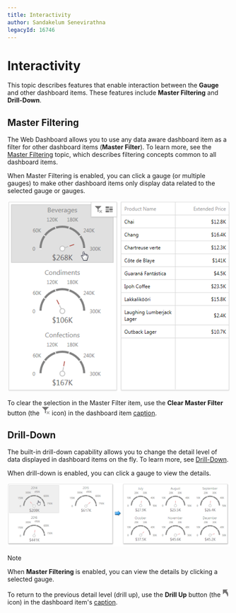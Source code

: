 ```yaml
---
title: Interactivity
author: Sandakelum Senevirathna
legacyId: 16746
---
```

# Interactivity
This topic describes features that enable interaction between the **Gauge** and other dashboard items. These features include **Master Filtering** and **Drill-Down**.

## Master Filtering
The Web Dashboard allows you to use any data aware dashboard item as a filter for other dashboard items (**Master Filter**). To learn more, see the [Master Filtering](../../data-presentation/master-filtering.md) topic, which describes filtering concepts common to all dashboard items.

When Master Filtering is enabled, you can click a gauge (or multiple gauges) to make other dashboard items only display data related to the selected gauge or gauges.

![Gauges_MasterFiltering_Web](../../../../images/img22508.png)

To clear the selection in the Master Filter item, use the **Clear Master Filter** button (the ![WebViewer_ClearMasterFilterIcon](../../../../images/img22461.png) icon) in the dashboard item [caption](../../data-presentation/dashboard-layout.md).

## Drill-Down
The built-in drill-down capability allows you to change the detail level of data displayed in dashboard items on the fly. To learn more, see [Drill-Down](../../data-presentation/drill-down.md).

When drill-down is enabled, you can click a gauge to view the details.

![Gauges_DrillDown_Web](../../../../images/img22509.png)

> [!NOTE]
> When **Master Filtering** is enabled, you can view the details by clicking a selected gauge.

To return to the previous detail level (drill up), use the **Drill Up** button (the ![WebViewer_DrillUpIcon](../../../../images/img22464.png) icon) in the dashboard item's [caption](../../data-presentation/dashboard-layout.md).